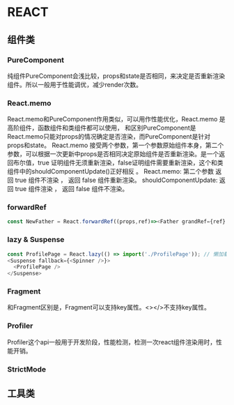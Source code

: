 # REACT

## 组件类

### PureComponent

纯组件PureComponent会浅比较，props和state是否相同，来决定是否重新渲染组件。所以一般用于性能调优，减少render次数。

### React.memo

React.memo和PureComponent作用类似，可以用作性能优化，React.memo 是高阶组件，函数组件和类组件都可以使用， 和区别PureComponent是 React.memo只能对props的情况确定是否渲染，而PureComponent是针对props和state。
React.memo 接受两个参数，第一个参数原始组件本身，第二个参数，可以根据一次更新中props是否相同决定原始组件是否重新渲染。是一个返回布尔值，true 证明组件无须重新渲染，false证明组件需要重新渲染，这个和类组件中的shouldComponentUpdate()正好相反 。
React.memo: 第二个参数 返回 true 组件不渲染 ， 返回 false 组件重新渲染。
shouldComponentUpdate: 返回 true 组件渲染 ， 返回 false 组件不渲染。

### forwardRef

```javascript
const NewFather = React.forwardRef((props,ref)=><Father grandRef={ref}  {...props} />  )
```

### lazy & Suspense

```javascript
const ProfilePage = React.lazy(() => import('./ProfilePage')); // 懒加载
<Suspense fallback={<Spinner />}>
  <ProfilePage />
</Suspense>
```

### Fragment

和Fragment区别是，Fragment可以支持key属性。<></>不支持key属性。

### Profiler

Profiler这个api一般用于开发阶段，性能检测，检测一次react组件渲染用时，性能开销。

### StrictMode

## 工具类
